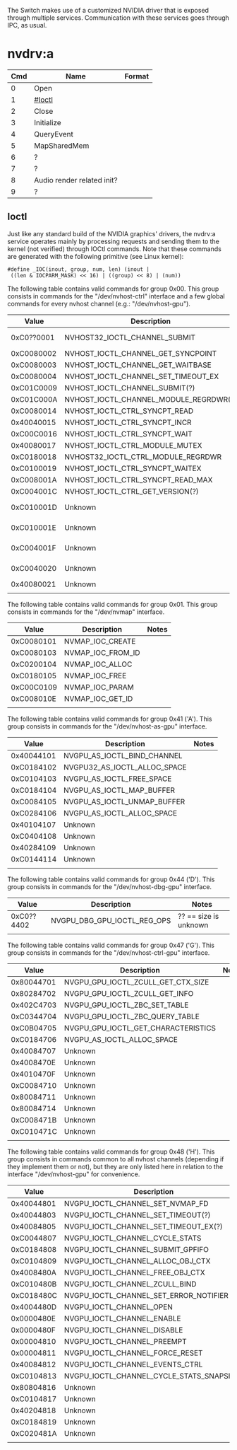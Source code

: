 The Switch makes use of a customized NVIDIA driver that is exposed
through multiple services. Communication with these services goes
through IPC, as usual.

# nvdrv:a

| Cmd | Name                         | Format |
| --- | ---------------------------- | ------ |
| 0   | Open                         |        |
| 1   | [\#Ioctl](#Ioctl "wikilink") |        |
| 2   | Close                        |        |
| 3   | Initialize                   |        |
| 4   | QueryEvent                   |        |
| 5   | MapSharedMem                 |        |
| 6   | ?                            |        |
| 7   | ?                            |        |
| 8   | Audio render related init?   |        |
| 9   | ?                            |        |

## Ioctl

Just like any standard build of the NVIDIA graphics' drivers, the
nvdrv:a service operates mainly by processing requests and sending them
to the kernel (not verified) through IOCtl commands. Note that these
commands are generated with the following primitive (see Linux
kernel):

`#define _IOC(inout, group, num, len) (inout | ((len & IOCPARM_MASK) << 16) | ((group) << 8) | (num))`

The following table contains valid commands for group 0x00. This group
consists in commands for the "/dev/nvhost-ctrl" interface and a few
global commands for every nvhost channel (e.g.:
"/dev/nvhost-gpu").

| Value      | Description                                | Notes                              |
| ---------- | ------------------------------------------ | ---------------------------------- |
| 0xC0??0001 | NVHOST32\_IOCTL\_CHANNEL\_SUBMIT           | ?? == size is unknown              |
| 0xC0080002 | NVHOST\_IOCTL\_CHANNEL\_GET\_SYNCPOINT     |                                    |
| 0xC0080003 | NVHOST\_IOCTL\_CHANNEL\_GET\_WAITBASE      |                                    |
| 0xC0080004 | NVHOST\_IOCTL\_CHANNEL\_SET\_TIMEOUT\_EX   |                                    |
| 0xC01C0009 | NVHOST\_IOCTL\_CHANNEL\_SUBMIT(?)          |                                    |
| 0xC01C000A | NVHOST\_IOCTL\_CHANNEL\_MODULE\_REGRDWR(?) |                                    |
| 0xC0080014 | NVHOST\_IOCTL\_CTRL\_SYNCPT\_READ          |                                    |
| 0x40040015 | NVHOST\_IOCTL\_CTRL\_SYNCPT\_INCR          |                                    |
| 0xC00C0016 | NVHOST\_IOCTL\_CTRL\_SYNCPT\_WAIT          |                                    |
| 0x40080017 | NVHOST\_IOCTL\_CTRL\_MODULE\_MUTEX         |                                    |
| 0xC0180018 | NVHOST32\_IOCTL\_CTRL\_MODULE\_REGRDWR     |                                    |
| 0xC0100019 | NVHOST\_IOCTL\_CTRL\_SYNCPT\_WAITEX        |                                    |
| 0xC008001A | NVHOST\_IOCTL\_CTRL\_SYNCPT\_READ\_MAX     |                                    |
| 0xC004001C | NVHOST\_IOCTL\_CTRL\_GET\_VERSION(?)       |                                    |
| 0xC010001D | Unknown                                    | NvRmSyncWaitEvent (wait on event?  |
| 0xC010001E | Unknown                                    | NvRmSyncWaitEvent (wait on event?) |
| 0xC004001F | Unknown                                    | NvRmSyncWaitEvent (signal event?)  |
| 0xC0040020 | Unknown                                    | NvRmSyncWaitEvent (signal event?)  |
| 0x40080021 | Unknown                                    | Returns busy?                      |
|            |                                            |                                    |

The following table contains valid commands for group 0x01. This group
consists in commands for the "/dev/nvmap" interface.

| Value      | Description          | Notes |
| ---------- | -------------------- | ----- |
| 0xC0080101 | NVMAP\_IOC\_CREATE   |       |
| 0xC0080103 | NVMAP\_IOC\_FROM\_ID |       |
| 0xC0200104 | NVMAP\_IOC\_ALLOC    |       |
| 0xC0180105 | NVMAP\_IOC\_FREE     |       |
| 0xC00C0109 | NVMAP\_IOC\_PARAM    |       |
| 0xC008010E | NVMAP\_IOC\_GET\_ID  |       |
|            |                      |       |

The following table contains valid commands for group 0x41 ('A'). This
group consists in commands for the "/dev/nvhost-as-gpu" interface.

| Value      | Description                      | Notes |
| ---------- | -------------------------------- | ----- |
| 0x40044101 | NVGPU\_AS\_IOCTL\_BIND\_CHANNEL  |       |
| 0xC0184102 | NVGPU32\_AS\_IOCTL\_ALLOC\_SPACE |       |
| 0xC0104103 | NVGPU\_AS\_IOCTL\_FREE\_SPACE    |       |
| 0xC0184104 | NVGPU\_AS\_IOCTL\_MAP\_BUFFER    |       |
| 0xC0084105 | NVGPU\_AS\_IOCTL\_UNMAP\_BUFFER  |       |
| 0xC0284106 | NVGPU\_AS\_IOCTL\_ALLOC\_SPACE   |       |
| 0x40104107 | Unknown                          |       |
| 0xC0404108 | Unknown                          |       |
| 0x40284109 | Unknown                          |       |
| 0xC0144114 | Unknown                          |       |
|            |                                  |       |

The following table contains valid commands for group 0x44 ('D'). This
group consists in commands for the "/dev/nvhost-dbg-gpu"
interface.

| Value      | Description                      | Notes                 |
| ---------- | -------------------------------- | --------------------- |
| 0xC0??4402 | NVGPU\_DBG\_GPU\_IOCTL\_REG\_OPS | ?? == size is unknown |
|            |                                  |                       |

The following table contains valid commands for group 0x47 ('G'). This
group consists in commands for the "/dev/nvhost-ctrl-gpu" interface.

| Value      | Description                              | Notes |
| ---------- | ---------------------------------------- | ----- |
| 0x80044701 | NVGPU\_GPU\_IOCTL\_ZCULL\_GET\_CTX\_SIZE |       |
| 0x80284702 | NVGPU\_GPU\_IOCTL\_ZCULL\_GET\_INFO      |       |
| 0x402C4703 | NVGPU\_GPU\_IOCTL\_ZBC\_SET\_TABLE       |       |
| 0xC0344704 | NVGPU\_GPU\_IOCTL\_ZBC\_QUERY\_TABLE     |       |
| 0xC0B04705 | NVGPU\_GPU\_IOCTL\_GET\_CHARACTERISTICS  |       |
| 0xC0184706 | NVGPU\_AS\_IOCTL\_ALLOC\_SPACE           |       |
| 0x40084707 | Unknown                                  |       |
| 0x4008470E | Unknown                                  |       |
| 0x4010470F | Unknown                                  |       |
| 0xC0084710 | Unknown                                  |       |
| 0x80084711 | Unknown                                  |       |
| 0x80084714 | Unknown                                  |       |
| 0xC008471B | Unknown                                  |       |
| 0xC010471C | Unknown                                  |       |
|            |                                          |       |

The following table contains valid commands for group 0x48 ('H'). This
group consists in commands common to all nvhost channels (depending if
they implement them or not), but they are only listed here in relation
to the interface "/dev/nvhost-gpu" for convenience.

| Value      | Description                                   | Notes |
| ---------- | --------------------------------------------- | ----- |
| 0x40044801 | NVGPU\_IOCTL\_CHANNEL\_SET\_NVMAP\_FD         |       |
| 0x40044803 | NVGPU\_IOCTL\_CHANNEL\_SET\_TIMEOUT(?)        |       |
| 0x40084805 | NVGPU\_IOCTL\_CHANNEL\_SET\_TIMEOUT\_EX(?)    |       |
| 0xC0044807 | NVGPU\_IOCTL\_CHANNEL\_CYCLE\_STATS           |       |
| 0xC0184808 | NVGPU\_IOCTL\_CHANNEL\_SUBMIT\_GPFIFO         |       |
| 0xC0104809 | NVGPU\_IOCTL\_CHANNEL\_ALLOC\_OBJ\_CTX        |       |
| 0x4008480A | NVGPU\_IOCTL\_CHANNEL\_FREE\_OBJ\_CTX         |       |
| 0xC010480B | NVGPU\_IOCTL\_CHANNEL\_ZCULL\_BIND            |       |
| 0xC018480C | NVGPU\_IOCTL\_CHANNEL\_SET\_ERROR\_NOTIFIER   |       |
| 0x4004480D | NVGPU\_IOCTL\_CHANNEL\_OPEN                   |       |
| 0x0000480E | NVGPU\_IOCTL\_CHANNEL\_ENABLE                 |       |
| 0x0000480F | NVGPU\_IOCTL\_CHANNEL\_DISABLE                |       |
| 0x00004810 | NVGPU\_IOCTL\_CHANNEL\_PREEMPT                |       |
| 0x00004811 | NVGPU\_IOCTL\_CHANNEL\_FORCE\_RESET           |       |
| 0x40084812 | NVGPU\_IOCTL\_CHANNEL\_EVENTS\_CTRL           |       |
| 0xC0104813 | NVGPU\_IOCTL\_CHANNEL\_CYCLE\_STATS\_SNAPSHOT |       |
| 0x80804816 | Unknown                                       |       |
| 0xC0104817 | Unknown                                       |       |
| 0x40204818 | Unknown                                       |       |
| 0xC0184819 | Unknown                                       |       |
| 0xC020481A | Unknown                                       |       |
|            |                                               |       |
